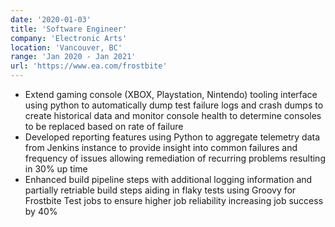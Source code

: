 ```yaml
---
date: '2020-01-03'
title: 'Software Engineer'
company: 'Electronic Arts'
location: 'Vancouver, BC'
range: 'Jan 2020 - Jan 2021'
url: 'https://www.ea.com/frostbite'
---
```


- Extend gaming console (XBOX, Playstation, Nintendo) tooling interface using python to automatically dump test failure logs and crash dumps to create historical data and monitor console health to determine consoles to be replaced based on rate of failure
- Developed reporting features using Python to aggregate telemetry data from Jenkins instance to provide insight into common failures and frequency of issues allowing remediation of recurring problems resulting in 30% up time
- Enhanced build pipeline steps with additional logging information and partially retriable build steps aiding in flaky tests using Groovy for Frostbite Test jobs to ensure higher job reliability increasing job success by 40%
